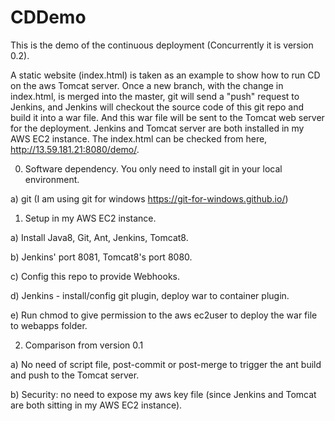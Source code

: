 # CDDemo
This is the demo of the continuous deployment (Concurrently it is version 0.2).

A static website (index.html) is taken as an example to show how to run CD on the aws Tomcat server.
Once a new branch, with the change in index.html, is merged into the master, git will send a "push" request to Jenkins, and Jenkins will checkout the source code of this git repo and build it into a war file. And this war file will be sent to the Tomcat web server for the deployment. Jenkins and Tomcat server are both installed in my AWS EC2 instance.
The index.html can be checked from here, http://13.59.181.21:8080/demo/.

0. Software dependency.
You only need to install git in your local environment.

a) git
(I am using git for windows https://git-for-windows.github.io/)

1. Setup in my AWS EC2 instance.

a) Install Java8, Git, Ant, Jenkins, Tomcat8.

b) Jenkins' port 8081, Tomcat8's port 8080.

c) Config this repo to provide Webhooks.

d) Jenkins - install/config git plugin, deploy war to container plugin.

e) Run chmod to give permission to the aws ec2user to deploy the war file to webapps folder.

2. Comparison from version 0.1

a) No need of script file, post-commit or post-merge to trigger the ant build and push to the Tomcat server.

b) Security: no need to expose my aws key file (since Jenkins and Tomcat are both sitting in my AWS EC2 instance).
